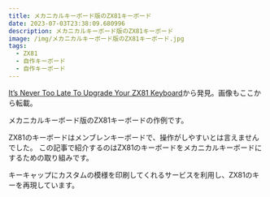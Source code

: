 ```yaml
---
title: メカニカルキーボード版のZX81キーボード
date: 2023-07-03T23:38:09.680996
description: メカニカルキーボード版のZX81キーボード
image: /img/メカニカルキーボード版のZX81キーボード.jpg
tags:
  - ZX81
  - 自作キーボード
  - 自作キーボード
---
```

[It’s Never Too Late To Upgrade Your ZX81 Keyboard](https://hackaday.com/2023/06/14/its-never-too-late-to-upgrade-your-zx81-keyboard/)から発見。画像もここから転載。

メカニカルキーボード版のZX81キーボードの作例です。

ZX81のキーボードはメンブレンキーボードで、操作がしやすいとは言えませんでした。
この記事で紹介するのはZX81のキーボードをメカニカルキーボードにするための取り組みです。

キーキャップにカスタムの模様を印刷してくれるサービスを利用し、ZX81のキーを再現しています。



